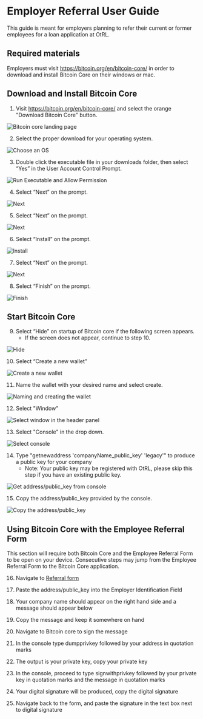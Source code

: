 # Employer Referral User Guide

This guide is meant for employers planning to refer their current or former employees for a loan application at OtRL.

## Required materials
Employers must visit https://bitcoin.org/en/bitcoin-core/ in order to download and install Bitcoin Core on their windows or mac.

## Download and Install Bitcoin Core

1. Visit https://bitcoin.org/en/bitcoin-core/ and select the orange "Download Bitcoin Core" button.

![Bitcoin core landing page](./img/bcc_landing_page.jpg)

2. Select the proper download for your operating system.

![Choose an OS](./img/bcc_download_os.jpg)

3. Double click the executable file in your downloads folder, then select “Yes” in the User Account Control Prompt.

![Run Executable and Allow Permission](./img/bcc_windows_auth.jpg)

4. Select “Next” on the prompt.

![Next](./img/bcc_next1.jpg)

5. Select “Next” on the prompt.

![Next](./img/bcc_next2.jpg)

6. Select “Install” on the prompt.

![Install](./img/bcc_next3.jpg)

7. Select “Next” on the prompt.

![Next](./img/bcc_next4.jpg)

8. Select “Finish” on the prompt.

![Finish](./img/bcc_next5.jpg)


## Start Bitcoin Core

9. Select “Hide” on startup of Bitcoin core if the following screen appears.
    - If the screen does not appear, continue to step 10.

![Hide](./img/bcc_hide.jpg)

10. Select “Create a new wallet”

![Create a new wallet](./img/bcc_create_wallet.jpg)

11. Name the wallet with your desired name and select create.

![Naming and creating the wallet](./img/bcc_wallet_prompt.jpg)

12. Select "Window"

![Select window in the header panel](./img/bcc_select_window.jpg)

13. Select "Console" in the drop down.

![Select console](./img/bcc_select_console.png)

14. Type "getnewaddress 'companyName_public_key' 'legacy'" to produce a public key for your company
    - Note: Your public key may be registered with OtRL, please skip this step if you have an existing public key.

![Get address/public_key from console](./img/bcc_get_address.jpg)

15. Copy the address/public_key provided by the console.

![Copy the address/public_key](./img/bcc_copy_address.jpg)

## Using Bitcoin Core with the Employee Referral Form
This section will require both Bitcoin Core and the Employee Referral Form to be open on your device. Consecutive steps may jump from the Employee Referral Form to the Bitcoin Core application.

16. Navigate to [Referral form](https://main.d2qwhcudgunbox.amplifyapp.com) 

17. Paste the address/public_key into the Employer Identification Field

18. Your company name should appear on the right hand side and a message should appear below

19. Copy the message and keep it somewhere on hand

20. Navigate to Bitcoin core to sign the message

21. In the console type dumpprivkey followed by your address in quotation marks

22. The output is your private key, copy your private key
  
23. In the console, proceed to type signwithprivkey followed by your private key in quotation marks and the message in quotation marks
 
24. Your digital signature will be produced, copy the digital signature 
 
25. Navigate back to the form, and paste the signature in the text box next to digital signature
